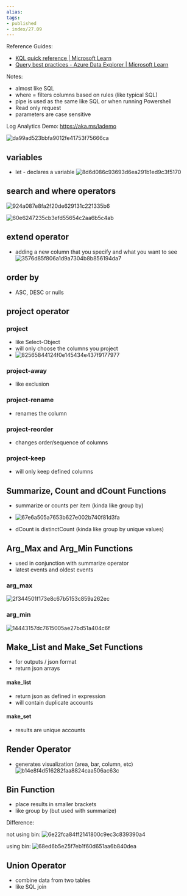 ```yaml
---
alias:
tags:
- published
- index/27.09
---
```



Reference Guides:
- [KQL quick reference | Microsoft Learn](https://learn.microsoft.com/en-us/azure/data-explorer/kql-quick-reference)
- [Query best practices - Azure Data Explorer | Microsoft Learn](https://learn.microsoft.com/en-us/azure/data-explorer/kusto/query/best-practices)

Notes:
- almost like SQL 
- where = filters columns based on rules (like typical SQL) 
- pipe is used as the same like SQL or when running Powershell
- Read only request
- parameters are case sensitive

Log Analytics Demo: https://aka.ms/lademo

![da99ad523bbfa9012fe41753f75666ca](https://i.imgur.com/zrZenex.png)

## variables

- let - declares a variable
![8d6d086c93693d6ea291b1ed9c3f5170](https://i.imgur.com/sfT7kFs.png)

## search and where operators
![924a087e8fa2f20de629131c221335b6](https://i.imgur.com/sXBnvs6.png)


![60e6247235cb3efd55654c2aa6b5c4ab](https://i.imgur.com/qGFKJNa.png)

## extend operator
- adding a new column that you specify and what you want to see
![3576d85f806a1d9a7304b8b856194da7](https://i.imgur.com/2bhVw48.png)

## order by
- ASC, DESC or nulls

## project operator
### project
- like Select-Object
- will only choose the columns you project
- ![82565844124f0e145434e437f9177977](https://i.imgur.com/om5qzLg.png)

### project-away
- like exclusion
### project-rename
- renames the column
### project-reorder
- changes order/sequence of columns
### project-keep 
- will only keep defined columns

## Summarize, Count and dCount Functions

- summarize or counts per item (kinda like group by)
- ![67e6a505a7653b627e002b740f81d3fa](https://i.imgur.com/wMIfnHw.png)

- dCount is distinctCount (kinda like group by unique values)

## Arg_Max and Arg_Min Functions
- used in conjunction with summarize operator
- latest events and oldest events

### arg_max
![2f344501f173e8c67b5153c859a262ec](https://i.imgur.com/KBPtxbr.png)

### arg_min
![14443157dc7615005ae27bd51a404c6f](https://i.imgur.com/5xvyCKj.png)

## Make_List and Make_Set Functions
- for outputs / json format
- return json arrays

#### make_list
- return json as defined in expression
- will contain duplicate accounts

#### make_set
- results are unique accounts

## Render Operator
- generates visualization (area, bar, column, etc)
![b14e8f4d516282faa8824caa506ac63c](https://i.imgur.com/0Hc6Zjc.png)

## Bin Function
- place results in smaller brackets
- like group by (but used with summarize)

Difference:

not using bin:
![6e22fca84ff2141800c9ec3c839390a4](https://i.imgur.com/N1GDXcm.png)

using bin:
![68ed6b5e25f7eb1f60d651aa6b840dea](https://i.imgur.com/p2m96G8.png)

## Union Operator
- combine data from two tables
- like SQL join

